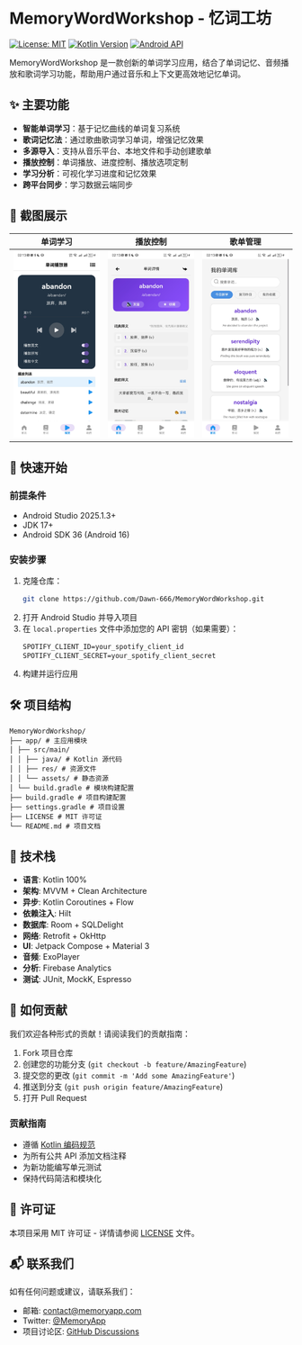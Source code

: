 # MemoryWordWorkshop - 忆词工坊

[![License: MIT](https://img.shields.io/badge/License-MIT-yellow.svg)](https://opensource.org/licenses/MIT)
[![Kotlin Version](https://img.shields.io/badge/Kotlin-2.0-blue.svg)](https://kotlinlang.org)
[![Android API](https://img.shields.io/badge/API-26%2B-brightgreen.svg)](https://android-arsenal.com/api?level=26)

MemoryWordWorkshop 是一款创新的单词学习应用，结合了单词记忆、音频播放和歌词学习功能，帮助用户通过音乐和上下文更高效地记忆单词。

## ✨ 主要功能

- **智能单词学习**：基于记忆曲线的单词复习系统
- **歌词记忆法**：通过歌曲歌词学习单词，增强记忆效果
- **多源导入**：支持从音乐平台、本地文件和手动创建歌单
- **播放控制**：单词播放、进度控制、播放选项定制
- **学习分析**：可视化学习进度和记忆效果
- **跨平台同步**：学习数据云端同步

## 📱 截图展示

| 单词学习                                          | 播放控制                                          | 歌单管理                                          |
|-----------------------------------------------|-----------------------------------------------|-----------------------------------------------|
| <img src="docs/screenshot_0.jpg" width="250"> | <img src="docs/screenshot_1.jpg" width="250"> | <img src="docs/screenshot_2.jpg" width="250"> |

## 🚀 快速开始

### 前提条件
- Android Studio 2025.1.3+
- JDK 17+
- Android SDK 36 (Android 16)

### 安装步骤
1. 克隆仓库：
    ```bash
    git clone https://github.com/Dawn-666/MemoryWordWorkshop.git
    ```
2. 打开 Android Studio 并导入项目
3. 在 `local.properties` 文件中添加您的 API 密钥（如果需要）：
    ```properties
    SPOTIFY_CLIENT_ID=your_spotify_client_id
    SPOTIFY_CLIENT_SECRET=your_spotify_client_secret
    ```
4. 构建并运行应用

## 🛠️ 项目结构
```
MemoryWordWorkshop/
├── app/ # 主应用模块
│ ├── src/main/
│ │ ├── java/ # Kotlin 源代码
│ │ ├── res/ # 资源文件
│ │ └── assets/ # 静态资源
│ └── build.gradle # 模块构建配置
├── build.gradle # 项目构建配置
├── settings.gradle # 项目设置
├── LICENSE # MIT 许可证
└── README.md # 项目文档
```
## 🧩 技术栈

- **语言**: Kotlin 100%
- **架构**: MVVM + Clean Architecture
- **异步**: Kotlin Coroutines + Flow
- **依赖注入**: Hilt
- **数据库**: Room + SQLDelight
- **网络**: Retrofit + OkHttp
- **UI**: Jetpack Compose + Material 3
- **音频**: ExoPlayer
- **分析**: Firebase Analytics
- **测试**: JUnit, MockK, Espresso

## 🤝 如何贡献

我们欢迎各种形式的贡献！请阅读我们的贡献指南：

1. Fork 项目仓库
2. 创建您的功能分支 (`git checkout -b feature/AmazingFeature`)
3. 提交您的更改 (`git commit -m 'Add some AmazingFeature'`)
4. 推送到分支 (`git push origin feature/AmazingFeature`)
5. 打开 Pull Request

### 贡献指南
- 遵循 [Kotlin 编码规范](https://kotlinlang.org/docs/coding-conventions.html)
- 为所有公共 API 添加文档注释
- 为新功能编写单元测试
- 保持代码简洁和模块化

## 📄 许可证

本项目采用 MIT 许可证 - 详情请参阅 [LICENSE](LICENSE) 文件。

## 📬 联系我们

如有任何问题或建议，请联系我们：
- 邮箱: contact@memoryapp.com
- Twitter: [@MemoryApp](https://twitter.com/MemoryApp)
- 项目讨论区: [GitHub Discussions](https://github.com/your-username/memory-app/discussions)